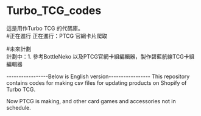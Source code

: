 # Turbo_TCG_codes
這是用作Turbo TCG 的代碼庫。  
#正在進行
正在進行：PTCG 官網卡片爬取  

#未來計劃  
計劃中：1. 參考BottleNeko 以及PTCG官網卡組編輯器，製作碧藍航線TCG卡組編輯器

-----------------Below is English version-----------------
This repository contains codes for making csv files for updating products on Shopify of 
Turbo TCG.  

Now PTCG is making, and other card games and accessories not in schedule.